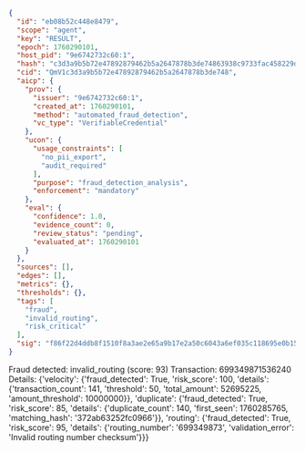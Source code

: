 ```json
{
  "id": "eb08b52c448e8479",
  "scope": "agent",
  "key": "RESULT",
  "epoch": 1760290101,
  "host_pid": "9e6742732c60:1",
  "hash": "c3d3a9b5b72e47892879462b5a2647878b3de74863938c9733fac458229d4030",
  "cid": "QmV1c3d3a9b5b72e47892879462b5a2647878b3de748",
  "aicp": {
    "prov": {
      "issuer": "9e6742732c60:1",
      "created_at": 1760290101,
      "method": "automated_fraud_detection",
      "vc_type": "VerifiableCredential"
    },
    "ucon": {
      "usage_constraints": [
        "no_pii_export",
        "audit_required"
      ],
      "purpose": "fraud_detection_analysis",
      "enforcement": "mandatory"
    },
    "eval": {
      "confidence": 1.0,
      "evidence_count": 0,
      "review_status": "pending",
      "evaluated_at": 1760290101
    }
  },
  "sources": [],
  "edges": [],
  "metrics": {},
  "thresholds": {},
  "tags": [
    "fraud",
    "invalid_routing",
    "risk_critical"
  ],
  "sig": "f86f22d4ddb8f1510f8a3ae2e65a9b17e2a50c6043a6ef035c118695e0b1525c"
}
```

Fraud detected: invalid_routing (score: 93)
Transaction: 699349871536240
Details: {'velocity': {'fraud_detected': True, 'risk_score': 100, 'details': {'transaction_count': 141, 'threshold': 50, 'total_amount': 52695225, 'amount_threshold': 10000000}}, 'duplicate': {'fraud_detected': True, 'risk_score': 85, 'details': {'duplicate_count': 140, 'first_seen': 1760285765, 'matching_hash': '372ab63252fc0966'}}, 'routing': {'fraud_detected': True, 'risk_score': 95, 'details': {'routing_number': '699349873', 'validation_error': 'Invalid routing number checksum'}}}